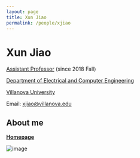 ```yaml
---
layout: page
title: Xun Jiao
permalink: /people/xjiao
---
```


# Xun Jiao
[Assistant Professor](https://www1.villanova.edu/villanova/engineering/faculty/facstaff/facultyelectrical/biodetail.html?mail=xun.jiao@villanova.edu&xsl=bio_long) (since 2018 Fall)

[Department of Electrical and Computer Engineering](https://www1.villanova.edu/villanova/engineering/departments/ece.html)

[Villanova University](https://www1.villanova.edu/university.html)

Email: xjiao@villanova.edu

## About me
[**Homepage**](http://www.ece.villanova.edu/~xjiao/)

![image](https://github.com/VU-DETAIL/VU-DETAIL.github.io/blob/master/Xunjiao.jpg)
